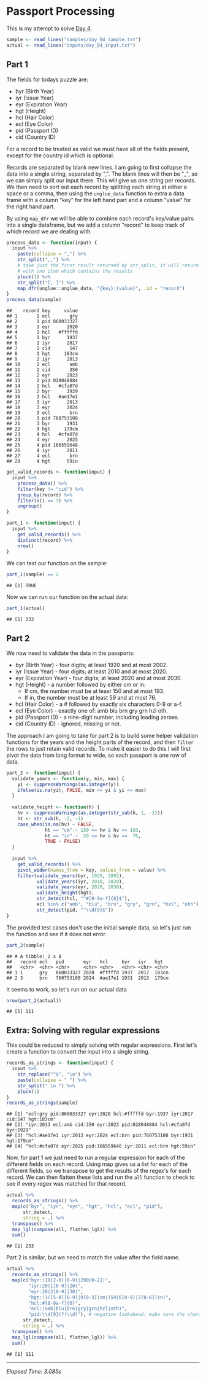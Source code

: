 # Passport Processing



This is my attempt to solve [Day 4](https://adventofcode.com/2020/day/4).


```r
sample <- read_lines("samples/day_04_sample.txt")
actual <- read_lines("inputs/day_04_input.txt")
```

## Part 1

The fields for todays puzzle are:

 - byr (Birth Year)
 - iyr (Issue Year)
 - eyr (Expiration Year)
 - hgt (Height)
 - hcl (Hair Color)
 - ecl (Eye Color)
 - pid (Passport ID)
 - cid (Country ID)

For a record to be treated as valid we must have all of the fields present, except for the country id which is optional.

Records are separated by blank new lines. I am going to first collapse the data into a single string, separated by ",".
The blank lines will then be ",,", so we can simply split our input there. This will give us one string per records. We
then need to sort out each record by splitting each string at either a space or a comma, then using the `unglue_data`
function to extra a data frame with a column "key" for the left hand part and a column "value" for the right hand part.

By using `map_dfr` we will be able to combine each record's key/value pairs into a single dataframe, but we add a
column "record" to keep track of which record we are dealing with.


```r
process_data <- function(input) {
  input %>%
    paste(collapse = ",") %>%
    str_split(",,") %>%
    # take just the first result returned by str_split, it will return a list
    # with one item which contains the results
    pluck(1) %>%
    str_split("[, ]") %>%
    map_dfr(unglue::unglue_data, "{key}:{value}", .id = "record")
}
process_data(sample)
```

```
##    record key     value
## 1       1 ecl       gry
## 2       1 pid 860033327
## 3       1 eyr      2020
## 4       1 hcl   #fffffd
## 5       1 byr      1937
## 6       1 iyr      2017
## 7       1 cid       147
## 8       1 hgt     183cm
## 9       2 iyr      2013
## 10      2 ecl       amb
## 11      2 cid       350
## 12      2 eyr      2023
## 13      2 pid 028048884
## 14      2 hcl   #cfa07d
## 15      2 byr      1929
## 16      3 hcl   #ae17e1
## 17      3 iyr      2013
## 18      3 eyr      2024
## 19      3 ecl       brn
## 20      3 pid 760753108
## 21      3 byr      1931
## 22      3 hgt     179cm
## 23      4 hcl   #cfa07d
## 24      4 eyr      2025
## 25      4 pid 166559648
## 26      4 iyr      2011
## 27      4 ecl       brn
## 28      4 hgt      59in
```


```r
get_valid_records <- function(input) {
  input %>%
    process_data() %>%
    filter(key != "cid") %>%
    group_by(record) %>%
    filter(n() == 7) %>%
    ungroup()
}
```


```r
part_1 <- function(input) {
  input %>%
    get_valid_records() %>%
    distinct(record) %>%
    nrow()
}
```

We can test our function on the sample:


```r
part_1(sample) == 2
```

```
## [1] TRUE
```

Now we can run our function on the actual data:


```r
part_1(actual)
```

```
## [1] 233
```

## Part 2

We now need to validate the data in the passports:

 - byr (Birth Year) - four digits; at least 1920 and at most 2002.
 - iyr (Issue Year) - four digits; at least 2010 and at most 2020.
 - eyr (Expiration Year) - four digits; at least 2020 and at most 2030.
 - hgt (Height) - a number followed by either cm or in:
   - If cm, the number must be at least 150 and at most 193.
   - If in, the number must be at least 59 and at most 76.
 - hcl (Hair Color) - a # followed by exactly six characters 0-9 or a-f.
 - ecl (Eye Color) - exactly one of: amb blu brn gry grn hzl oth.
 - pid (Passport ID) - a nine-digit number, including leading zeroes.
 - cid (Country ID) - ignored, missing or not.

The approach I am going to take for part 2 is to build some helper validation functions for the years and the height
parts of the record, and then `filter` the rows to just retain valid records. To make it easier to do this I will first
pivot the data from long format to wide, so each passport is one row of data.


```r
part_2 <- function(input) {
  validate_years <- function(y, min, max) {
    yi <- suppressWarnings(as.integer(y))
    ifelse(is.na(yi), FALSE, min <= yi & yi <= max)
  }
  
  validate_height <- function(h) {
    hv <- suppressWarnings(as.integer(str_sub(h, 1, -3)))
    ht <- str_sub(h, -2, -1)
    case_when(is.na(hv) ~ FALSE,
              ht == "cm" ~ 150 <= hv & hv <= 193,
              ht == "in" ~  59 <= hv & hv <=  76,
              TRUE ~ FALSE)
  }
  
  input %>%
    get_valid_records() %>%
    pivot_wider(names_from = key, values_from = value) %>%
    filter(validate_years(byr, 1920, 2002),
           validate_years(iyr, 2010, 2020),
           validate_years(eyr, 2020, 2030),
           validate_height(hgt),
           str_detect(hcl, "^#[0-9a-f]{6}$"),
           ecl %in% c("amb", "blu", "brn", "gry", "grn", "hzl", "oth"),
           str_detect(pid, "^\\d{9}$"))
}
```

The provided test cases don't use the initial sample data, so let's just run the function and see if it does not error.


```r
part_2(sample)
```

```
## # A tibble: 2 x 8
##   record ecl   pid       eyr   hcl     byr   iyr   hgt  
##   <chr>  <chr> <chr>     <chr> <chr>   <chr> <chr> <chr>
## 1 1      gry   860033327 2020  #fffffd 1937  2017  183cm
## 2 3      brn   760753108 2024  #ae17e1 1931  2013  179cm
```

It seems to work, so let's run on our actual data


```r
nrow(part_2(actual))
```

```
## [1] 111
```

## Extra: Solving with regular expressions

This could be reduced to simply solving with regular expressions. First let's create a function to convert the input
into a single string.


```r
records_as_strings <- function(input) {
  input %>%
    str_replace("^$", "\n") %>%
    paste(collapse = " ") %>%
    str_split(" \n ") %>%
    pluck(1)
}
records_as_strings(sample)
```

```
## [1] "ecl:gry pid:860033327 eyr:2020 hcl:#fffffd byr:1937 iyr:2017 cid:147 hgt:183cm"
## [2] "iyr:2013 ecl:amb cid:350 eyr:2023 pid:028048884 hcl:#cfa07d byr:1929"          
## [3] "hcl:#ae17e1 iyr:2013 eyr:2024 ecl:brn pid:760753108 byr:1931 hgt:179cm"        
## [4] "hcl:#cfa07d eyr:2025 pid:166559648 iyr:2011 ecl:brn hgt:59in"
```

Now, for part 1 we just need to run a regular expression for each of the different fields on each record. Using map
gives us a list for each of the different fields, so we transpose to get the results of the regex's for each record. We
can then flatten these lists and run the `all` function to check to see if every regex was matched for that record.


```r
actual %>%
  records_as_strings() %>%
  map(c("byr", "iyr", "eyr", "hgt", "hcl", "ecl", "pid"),
      str_detect,
      string = .) %>%
  transpose() %>%
  map_lgl(compose(all, flatten_lgl)) %>%
  sum()
```

```
## [1] 233
```

Part 2 is similar, but we need to match the value after the field name.


```r
actual %>%
  records_as_strings() %>%
  map(c("byr:(19[2-9][0-9]|200[0-2])",
        "iyr:20(1[0-9]|20)",
        "eyr:20(2[0-9]|30)",
        "hgt:(1([5-8][0-9]|9[0-3])cm|(59|6[0-9]|7[0-6])in)",
        "hcl:#[0-9a-f]{6}",
        "ecl:(amb|blu|brn|gry|grn|hzl|oth)",
        "pid:\\d{9}(?!\\d)"), # negative lookahead: make sure the character that follows the 9th digit is not a digit
      str_detect,
      string = .) %>%
  transpose() %>%
  map_lgl(compose(all, flatten_lgl)) %>%
  sum()
```

```
## [1] 111
```

---

*Elapsed Time: 3.085s*
